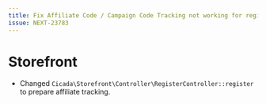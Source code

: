 ```yaml
---
title: Fix Affiliate Code / Campaign Code Tracking not working for registration
issue: NEXT-23783
---
```

# Storefront
* Changed `Cicada\Storefront\Controller\RegisterController::register` to prepare affiliate tracking.
